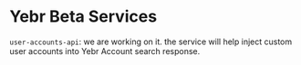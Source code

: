 # Yebr Beta Services
`user-accounts-api`: 
we are working on it.
the service will help inject custom user accounts into Yebr Account search response.
